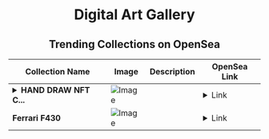 <div align="center">

# Digital Art Gallery

## Trending Collections on OpenSea

| Collection Name                       | Image                                                                                     | Description                       | OpenSea Link                                                                                          |
|---------------------------------------|-------------------------------------------------------------------------------------------|-----------------------------------|--------------------------------------------------------------------------------------------------------|
| **<details><summary>HAND DRAW NFT C...</summary>HAND DRAW NFT COLLECTION</details>** | ![Image](https://i.seadn.io/s/raw/files/7c927d72c75c0546a2375499bd1b004c.jpg?w=500&auto=format?w=200&auto=format) |  | <details><summary>Link</summary>[HAND DRAW NFT COLLECTION](https://opensea.io/collection/hand-draw-nft-collection)</details> |
| **Ferrari F430** | ![Image](https://i.seadn.io/s/raw/files/f4d2218d4b5f9a8131d78599b3b72fd1.jpg?w=500&auto=format?w=200&auto=format) |  | <details><summary>Link</summary>[Ferrari F430](https://opensea.io/collection/ferrari-f430-1)</details> |

</div>